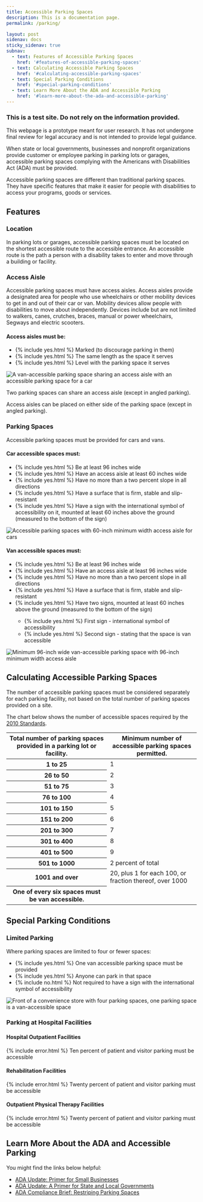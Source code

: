 ```yaml
---
title: Accessible Parking Spaces
description: This is a documentation page.
permalink: /parking/

layout: post
sidenav: docs
sticky_sidenav: true
subnav:
  - text: Features of Accessible Parking Spaces
    href: '#features-of-accessible-parking-spaces'
  - text: Calculating Accessible Parking Spaces
    href: '#calculating-accessible-parking-spaces'
  - text: Special Parking Conditions
    href: '#special-parking-conditions'
  - text: Learn More About the ADA and Accessible Parking
    href: '#learn-more-about-the-ada-and-accessible-parking'                                      
---
```


<div class="usa-alert usa-alert--info">
  <div class="usa-alert__body">
    <h3 class="usa-alert__heading">This is a test site. Do not rely on the information provided.</h3>
    <p class="usa-alert__text">This webpage is a prototype meant for user research. It has not undergone final review for legal accuracy and is not intended to provide legal guidance.</p>
  </div>
</div>

When state or local governments, businesses and nonprofit organizations provide customer or employee parking in parking lots or garages, accessible parking spaces complying with the Americans with Disabilities Act (ADA) must be provided.

Accessible parking spaces are different than traditional parking spaces. They have specific features that make it easier for people with disabilities to access your programs, goods or services.

## Features

### Location

In parking lots or garages, accessible parking spaces must be located on the shortest accessible route to the accessible entrance. An accessible route is the path a person with a disability takes to enter and move through a building or facility.

### Access Aisle

Accessible parking spaces must have access aisles. Access aisles provide a designated area for people who use wheelchairs or other mobility devices to get in and out of their car or van. Mobility devices allow people with disabilities to move about independently. Devices include but are not limited to walkers, canes, crutches, braces, manual or power wheelchairs, Segways and electric scooters.

#### Access aisles must be:

<div class="grid-container">
  <div class="grid-row">
    <div class="tablet:grid-col-6">
      <ul class="icon-list" aria-labeledby="access-aisles-must-be">
        <li>{% include yes.html %} Marked (to discourage parking in them)</li>
        <li>{% include yes.html %} The same length as the space it serves</li>
        <li>{% include yes.html %} Level with the parking space it serves</li>
      </ul>
    </div>
    <div class="tablet:grid-col-6"><img src="{{ 'assets/img/project-images/aisle-parking.png' | relative_url }}" alt="A van-accessible parking space sharing an access aisle with an accessible parking space for a car" /></div>
  </div>
</div>

Two parking spaces can share an access aisle (except in angled parking).

Access aisles can be placed on either side of the parking space (except in angled parking).

### Parking Spaces

Accessible parking spaces must be provided for cars and vans.

#### Car accessible spaces must:

<div class="grid-container">
  <div class="grid-row">
    <div class="tablet:grid-col-6">
      <ul class="icon-list" aria-labeledby="car-accessible-spaces-must">
        <li>{% include yes.html %} Be at least 96 inches wide</li>
        <li>{% include yes.html %} Have an access aisle at least 60 inches wide</li>
        <li>{% include yes.html %} Have no more than a two percent slope in all directions</li>
        <li>{% include yes.html %} Have a surface that is firm, stable and slip-resistant</li>
        <li>{% include yes.html %} Have a sign with the international symbol of accessibility on it, mounted at least 60 inches above the ground (measured to the bottom of the sign)</li>
      </ul>
    </div>
      <div class="tablet:grid-col-6"><img src="{{ 'assets/img/project-images/car-accessible.png' | relative_url }}" alt="Accessible parking spaces with 60-inch minimum width access aisle for cars" /></div>
  </div>
</div>

#### Van accessible spaces must:

<div class="grid-container">
  <div class="grid-row">
    <div class="tablet:grid-col-6">
      <ul class="icon-list" aria-labeledby="van-accessible-spaces-must">
        <li>{% include yes.html %} Be at least 96 inches wide</li>
        <li>{% include yes.html %} Have an access aisle at least 96 inches wide</li>
        <li>{% include yes.html %} Have no more than a two percent slope in all directions</li>
        <li>{% include yes.html %} Have a surface that is firm, stable and slip-resistant</li>
        <li>{% include yes.html %} Have two signs, mounted at least 60 inches above the ground (measured to the bottom of the sign)</li>
        <ul class="icon-list">
          <li>{% include yes.html %} First sign - international symbol of accessibility</li>
          <li>{% include yes.html %} Second sign - stating that the space is van accessible</li>
        </ul>
      </ul>
    </div>
      <div class="tablet:grid-col-6"><img src="{{ 'assets/img/project-images/van-accessible.png' | relative_url }}" alt="Minimum 96-inch wide van-accessible parking space with 96-inch minimum width access aisle" /></div>
  </div>
</div>

## Calculating Accessible Parking Spaces

The number of accessible parking spaces must be considered separately for each parking facility, not based on the total number of parking spaces provided on a site.  

The chart below shows the number of accessible spaces required by the [2010 Standards](https://www.ada.gov/regs2010/2010ADAStandards/2010ADAstandards.htm%23c2).


<table class="usa-table">
  <thead>
    <tr>
      <th scope="col">Total number of parking spaces provided in a parking lot or facility.</th>
      <th scope="col">Minimum number of
accessible parking spaces permitted.</th>
    </tr>
  </thead>
  <tbody>
    <tr>
      <th scope="row">1 to 25</th>
      <td>1</td>
    </tr>
    <tr>
      <th scope="row">26 to 50</th>
      <td>2</td>
    </tr>
    <tr>
      <th scope="row">51 to 75</th>
      <td>3</td>
    </tr>
    <tr>
      <th scope="row">76 to 100</th>
      <td>4</td>
    </tr>
    <tr>
      <th scope="row">101 to 150</th>
      <td>5</td>
    </tr>
    <tr>
      <th scope="row">151 to 200</th>
      <td>6</td>
    </tr>
    <tr>
      <th scope="row">201 to 300</th>
      <td>7</td>
    </tr>
    <tr>
      <th scope="row">301 to 400</th>
      <td>8</td>
    </tr>
    <tr>
      <th scope="row">401 to 500</th>
      <td>9</td>
    </tr>
    <tr>
      <th scope="row">501 to 1000</th>
      <td>2 percent of total</td>
    </tr>
    <tr>
      <th scope="row">1001 and over</th>
      <td>20, plus 1 for each 100, or fraction thereof, over 1000</td>
    </tr>
    <tr>
      <th scope="row">One of every six spaces must be van accessible.</th>
      <td></td>
    </tr>
  </tbody>
</table>

## Special Parking Conditions

### Limited Parking

Where parking spaces are limited to four or fewer spaces:

<div class="grid-container">
  <div class="grid-row">
    <div class="tablet:grid-col-6">
      <ul class="icon-list" aria-labeledby="access-aisles-must-be">
        <li>{% include yes.html %} One van accessible parking space must be provided</li>
        <li>{% include yes.html %} Anyone can park in that space</li>
        <li>{% include no.html %} Not required to have a sign with the international symbol of accessibility</li>
      </ul>
    </div>
    <div class="tablet:grid-col-6"><img src="{{ 'assets/img/project-images/limited-spaces.png' | relative_url }}" alt="Front of a convenience store with four parking spaces, one parking space is a van-accessible space" /></div>
  </div>
</div>

### Parking at Hospital Facilities


#### Hospital Outpatient Facilities

{% include error.html %} Ten percent of patient and visitor parking must be accessible


#### Rehabilitation Facilities

{% include error.html %} Twenty percent of patient and visitor parking must be accessible


#### Outpatient Physical Therapy Facilities

{% include error.html %} Twenty percent of patient and visitor parking must be accessible


## Learn More About the ADA and Accessible Parking
You might find the links below helpful:

- [ADA Update: Primer for Small Businesses](https://www.ada.gov/regs2010/smallbusiness/smallbusprimer2010.html)
- [ADA Update: A Primer for State and Local Governments](https://www.ada.gov/regs2010/titleII_2010/title_ii_primer.html)
- [ADA Compliance Brief: Restriping Parking Spaces](https://www.ada.gov/restriping_parking/restriping2015.html)
